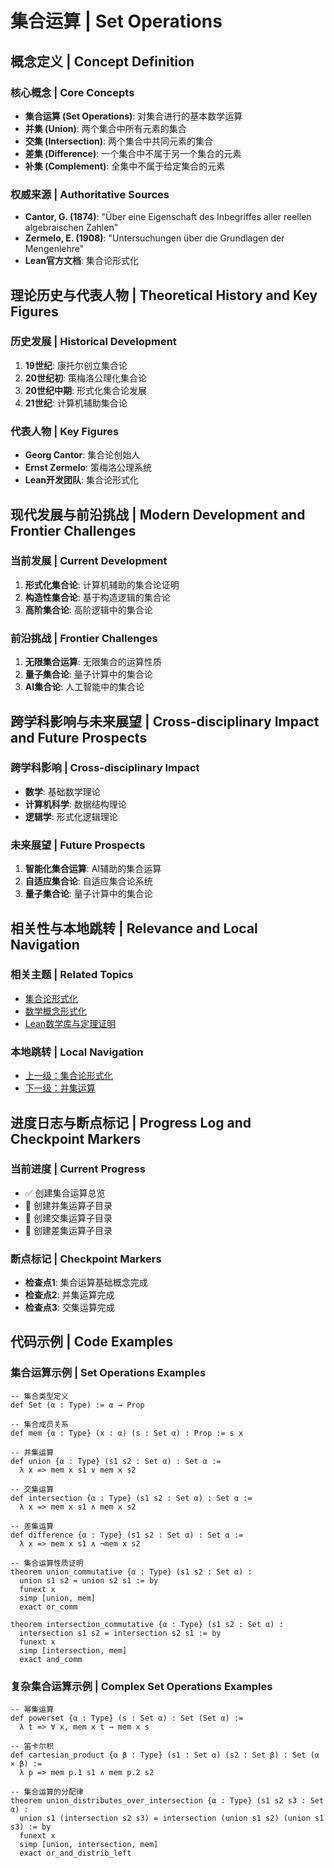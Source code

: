 # 集合运算 | Set Operations

## 概念定义 | Concept Definition

### 核心概念 | Core Concepts

- **集合运算 (Set Operations)**: 对集合进行的基本数学运算
- **并集 (Union)**: 两个集合中所有元素的集合
- **交集 (Intersection)**: 两个集合中共同元素的集合
- **差集 (Difference)**: 一个集合中不属于另一个集合的元素
- **补集 (Complement)**: 全集中不属于给定集合的元素

### 权威来源 | Authoritative Sources

- **Cantor, G. (1874)**: "Über eine Eigenschaft des Inbegriffes aller reellen algebraischen Zahlen"
- **Zermelo, E. (1908)**: "Untersuchungen über die Grundlagen der Mengenlehre"
- **Lean官方文档**: 集合论形式化

## 理论历史与代表人物 | Theoretical History and Key Figures

### 历史发展 | Historical Development

1. **19世纪**: 康托尔创立集合论
2. **20世纪初**: 策梅洛公理化集合论
3. **20世纪中期**: 形式化集合论发展
4. **21世纪**: 计算机辅助集合论

### 代表人物 | Key Figures

- **Georg Cantor**: 集合论创始人
- **Ernst Zermelo**: 策梅洛公理系统
- **Lean开发团队**: 集合论形式化

## 现代发展与前沿挑战 | Modern Development and Frontier Challenges

### 当前发展 | Current Development

1. **形式化集合论**: 计算机辅助的集合论证明
2. **构造性集合论**: 基于构造逻辑的集合论
3. **高阶集合论**: 高阶逻辑中的集合论

### 前沿挑战 | Frontier Challenges

1. **无限集合运算**: 无限集合的运算性质
2. **量子集合论**: 量子计算中的集合论
3. **AI集合论**: 人工智能中的集合论

## 跨学科影响与未来展望 | Cross-disciplinary Impact and Future Prospects

### 跨学科影响 | Cross-disciplinary Impact

- **数学**: 基础数学理论
- **计算机科学**: 数据结构理论
- **逻辑学**: 形式化逻辑理论

### 未来展望 | Future Prospects

1. **智能化集合运算**: AI辅助的集合运算
2. **自适应集合论**: 自适应集合论系统
3. **量子集合论**: 量子计算中的集合论

## 相关性与本地跳转 | Relevance and Local Navigation

### 相关主题 | Related Topics

- [集合论形式化](../01-总览.md)
- [数学概念形式化](../../01-总览.md)
- [Lean数学库与定理证明](../../../01-总览.md)

### 本地跳转 | Local Navigation

- [上一级：集合论形式化](../01-总览.md)
- [下一级：并集运算](02-并集运算/01-总览.md)

## 进度日志与断点标记 | Progress Log and Checkpoint Markers

### 当前进度 | Current Progress

- ✅ 创建集合运算总览
- 🔄 创建并集运算子目录
- 🔄 创建交集运算子目录
- 🔄 创建差集运算子目录

### 断点标记 | Checkpoint Markers

- **检查点1**: 集合运算基础概念完成
- **检查点2**: 并集运算完成
- **检查点3**: 交集运算完成

## 代码示例 | Code Examples

### 集合运算示例 | Set Operations Examples

```lean
-- 集合类型定义
def Set (α : Type) := α → Prop

-- 集合成员关系
def mem {α : Type} (x : α) (s : Set α) : Prop := s x

-- 并集运算
def union {α : Type} (s1 s2 : Set α) : Set α :=
  λ x => mem x s1 ∨ mem x s2

-- 交集运算
def intersection {α : Type} (s1 s2 : Set α) : Set α :=
  λ x => mem x s1 ∧ mem x s2

-- 差集运算
def difference {α : Type} (s1 s2 : Set α) : Set α :=
  λ x => mem x s1 ∧ ¬mem x s2

-- 集合运算性质证明
theorem union_commutative {α : Type} (s1 s2 : Set α) :
  union s1 s2 = union s2 s1 := by
  funext x
  simp [union, mem]
  exact or_comm

theorem intersection_commutative {α : Type} (s1 s2 : Set α) :
  intersection s1 s2 = intersection s2 s1 := by
  funext x
  simp [intersection, mem]
  exact and_comm
```

### 复杂集合运算示例 | Complex Set Operations Examples

```lean
-- 幂集运算
def powerset {α : Type} (s : Set α) : Set (Set α) :=
  λ t => ∀ x, mem x t → mem x s

-- 笛卡尔积
def cartesian_product {α β : Type} (s1 : Set α) (s2 : Set β) : Set (α × β) :=
  λ p => mem p.1 s1 ∧ mem p.2 s2

-- 集合运算的分配律
theorem union_distributes_over_intersection {α : Type} (s1 s2 s3 : Set α) :
  union s1 (intersection s2 s3) = intersection (union s1 s2) (union s1 s3) := by
  funext x
  simp [union, intersection, mem]
  exact or_and_distrib_left
```
